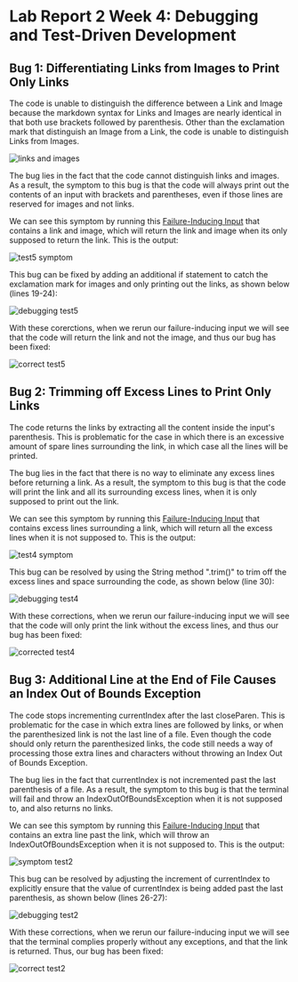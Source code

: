 # Lab Report 2 Week 4: Debugging and Test-Driven Development

## Bug 1: Differentiating Links from Images to Print Only Links
The code is unable to distinguish the difference between a Link and Image because the markdown syntax for Links and Images are nearly identical in that both use brackets followed by parenthesis. Other than the exclamation mark that distinguish an Image from a Link, the code is unable to distinguish Links from Images. 

![links and images](https://user-images.githubusercontent.com/103288140/165622166-56906ce3-5782-4520-91da-58dd54a95587.PNG)

The bug lies in the fact that the code cannot distinguish links and images.
As a result, the symptom to this bug is that the code will always print out the contents of an input with brackets and parentheses, even if those lines are reserved for images and not links. 

We can see this symptom by running this [Failure-Inducing Input](https://github.com/kieraliz/markdown-parser/blob/main/test5.md?plain=1) that contains a link and image, which will return the link and image when its only supposed to return the link. This is the output: 



![test5 symptom](https://user-images.githubusercontent.com/103288140/165159855-c1d42b78-f311-4dd3-9c54-16272265c3d6.PNG)


This bug can be fixed by adding an additional if statement to catch the exclamation mark for images and only printing out the links, as shown below (lines 19-24):



![debugging test5](https://user-images.githubusercontent.com/103288140/165605388-b6138345-1502-481a-941e-a409e2a51992.PNG)

With these corerctions, when we rerun our failure-inducing input we will see that the code will return the link and not the image, and thus our bug has been fixed: 



![correct test5](https://user-images.githubusercontent.com/103288140/165162907-3bd1d3f8-dd23-44fa-be36-f6aa43c1a996.PNG)

## Bug 2: Trimming off Excess Lines to Print Only Links
The code returns the links by extracting all the content inside the input's parenthesis. This is problematic for the case in which there is an excessive amount of spare lines surrounding the link, in which case all the lines will be printed. 

The bug lies in the fact that there is no way to eliminate any excess lines before returning a link. As a result, the symptom to this bug is that the code will print the link and all its surrounding excess lines, when it is only supposed to print out the link. 

We can see this symptom by running this [Failure-Inducing Input](https://github.com/kieraliz/markdown-parser/blob/main/test4.md?plain=1) that contains excess lines surrounding a link, which will return all the excess lines when it is not supposed to. This is the output:



![test4 symptom](https://user-images.githubusercontent.com/103288140/165167796-ffb9d0cb-ea10-47d9-931f-49aba9b4324d.PNG)

This bug can be resolved by using the String method ".trim()" to trim off the excess lines and space surrounding the code, as shown below (line 30):



![debugging test4](https://user-images.githubusercontent.com/103288140/165606127-76313cde-b3dd-422c-abdf-fe9a5995ac06.PNG)

With these corrections, when we rerun our failure-inducing input we will see that the code will only print the link without the excess lines, and thus our bug has been fixed:



![corrected test4](https://user-images.githubusercontent.com/103288140/165168326-93fc5ec6-5a0d-46b1-b03f-dcb1482c0866.PNG)

## Bug 3: Additional Line at the End of File Causes an Index Out of Bounds Exception
The code stops incrementing currentIndex after the last closeParen. This is problematic for the case in which extra lines are followed by links, or when the parenthesized link is not the last line of a file. Even though the code should only return the parenthesized links, the code still needs a way of processing those extra lines and characters without throwing an Index Out of Bounds Exception. 

The bug lies in the fact that currentIndex is not incremented past the last parenthesis of a file. As a result, the symptom to this bug is that the terminal will fail and throw an IndexOutOfBoundsException when it is not supposed to, and also returns no links. 

We can see this symptom by running this [Failure-Inducing Input](https://github.com/kieraliz/markdown-parser/blob/main/test2.md?plain=1) that contains an extra line past the link, which will throw an IndexOutOfBoundsException when it is not supposed to. This is the output:



![symptom test2](https://user-images.githubusercontent.com/103288140/165619153-5d0a568d-8937-4caa-87cf-9a7013768efe.PNG)

This bug can be resolved by adjusting the increment of currentIndex to explicitly ensure that the value of currentIndex is being added past the last parenthesis, as shown below (lines 26-27):



![debugging test2](https://user-images.githubusercontent.com/103288140/165618831-081f7959-4ed8-4fe3-ac2e-3e00dca4d2ca.PNG)

With these corrections, when we rerun our failure-inducing input we will see that the terminal complies properly without any exceptions, and that the link is returned. Thus, our bug has been fixed:



![correct test2](https://user-images.githubusercontent.com/103288140/165619461-83875ae7-89b7-4a49-bb47-0e1cd9a47ec0.PNG)
